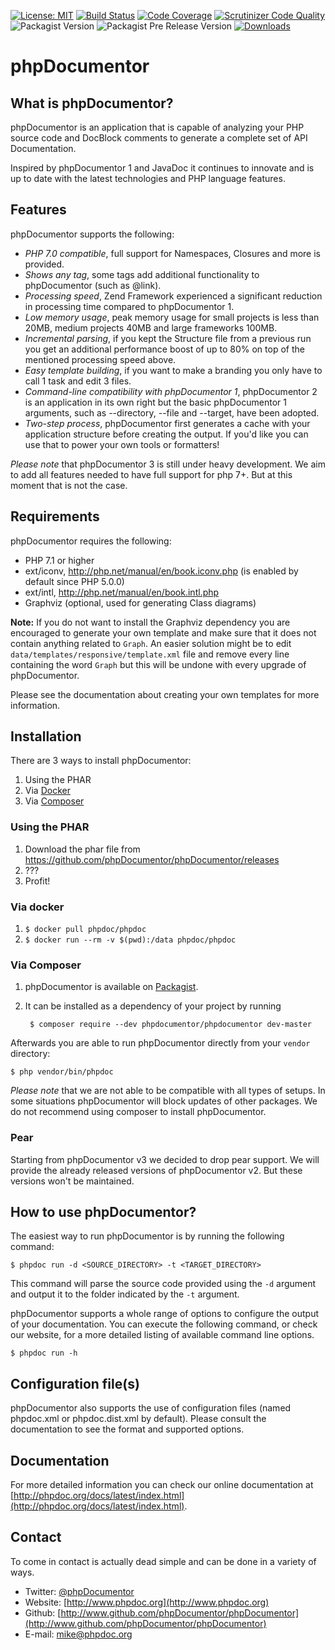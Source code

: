 [![License: MIT](https://img.shields.io/badge/License-MIT-green.svg)](https://opensource.org/licenses/MIT)
[![Build Status](https://img.shields.io/endpoint.svg?url=https%3A%2F%2Factions-badge.atrox.dev%2Fphpdocumentor%2Fphpdocumentor%2Fbadge%3Fref%3Dmaster&style=flat&label=build&logo=none)](https://actions-badge.atrox.dev/phpdocumentor/phpdocumentor/goto?ref=master)
[![Code Coverage](https://scrutinizer-ci.com/g/phpDocumentor/phpDocumentor/badges/coverage.png?b=master)](https://scrutinizer-ci.com/g/phpDocumentor/phpDocumentor/?branch=master)
[![Scrutinizer Code Quality](https://scrutinizer-ci.com/g/phpDocumentor/phpDocumentor/badges/quality-score.png?b=master)](https://scrutinizer-ci.com/g/phpDocumentor/phpDocumentor/?branch=master)
![Packagist Version](https://img.shields.io/packagist/v/phpdocumentor/phpdocumentor?label=packagist%20stable)
![Packagist Pre Release Version](https://img.shields.io/packagist/vpre/phpdocumentor/phpdocumentor?label=packagist%20unstable)
[![Downloads](https://img.shields.io/packagist/dm/phpDocumentor/phpDocumentor.svg)](https://packagist.org/packages/phpDocumentor/phpDocumentor)


phpDocumentor
======

What is phpDocumentor?
----------------

phpDocumentor is an application that is capable of analyzing your PHP source code and
DocBlock comments to generate a complete set of API Documentation.

Inspired by phpDocumentor 1 and JavaDoc it continues to innovate and is up to date
with the latest technologies and PHP language features.

Features
--------

phpDocumentor supports the following:

* *PHP 7.0 compatible*, full support for Namespaces, Closures and more is provided.
* *Shows any tag*, some tags add additional functionality to phpDocumentor (such as @link).
* *Processing speed*, Zend Framework experienced a significant reduction in processing time compared to phpDocumentor 1.
* *Low memory usage*, peak memory usage for small projects is less than 20MB, medium projects 40MB and large frameworks 100MB.
* *Incremental parsing*, if you kept the Structure file from a previous run you get an additional performance boost of up
  to 80% on top of the mentioned processing speed above.
* *Easy template building*, if you want to make a branding you only have to call 1 task and edit 3 files.
* *Command-line compatibility with phpDocumentor 1*, phpDocumentor 2 is an application in its own right but the
  basic phpDocumentor 1 arguments, such as --directory, --file and --target, have been adopted.
* *Two-step process*, phpDocumentor first generates a cache with your application structure before creating the output.
  If you'd like you can use that to power your own tools or formatters!

*Please note* that phpDocumentor 3 is still under heavy development. We aim to add all features needed to have full support
for php 7+. But at this moment that is not the case.

Requirements
------------

phpDocumentor requires the following:

* PHP 7.1 or higher
* ext/iconv, http://php.net/manual/en/book.iconv.php (is enabled by default since PHP 5.0.0)
* ext/intl, http://php.net/manual/en/book.intl.php
* Graphviz (optional, used for generating Class diagrams)

**Note:**
If you do not want to install the Graphviz dependency you are encouraged to generate your own template and make sure
that it does not contain anything related to `Graph`.
An easier solution might be to edit `data/templates/responsive/template.xml` file and remove every line
containing the word `Graph` but this will be undone with every upgrade of phpDocumentor.

Please see the documentation about creating your own templates for more information.

Installation
------------

There are 3 ways to install phpDocumentor:

1. Using the PHAR
2. Via [Docker](https://hub.docker.com/r/phpdoc/phpdoc/)
3. Via [Composer](https://getcomposer.org)

### Using the PHAR

1. Download the phar file from https://github.com/phpDocumentor/phpDocumentor/releases
2. ???
3. Profit!

### Via docker

1. `$ docker pull phpdoc/phpdoc`
2. `$ docker run --rm -v $(pwd):/data phpdoc/phpdoc`

### Via Composer

1. phpDocumentor is available on [Packagist](https://packagist.org/packages/phpDocumentor/phpDocumentor).
2. It can be installed as a dependency of your project by running

        $ composer require --dev phpdocumentor/phpdocumentor dev-master

Afterwards you are able to run phpDocumentor directly from your `vendor` directory:

    $ php vendor/bin/phpdoc

*Please note* that we are not able to be compatible with all types of setups. In
some situations phpDocumentor will block updates of other packages. We do not recommend
using composer to install phpDocumentor.

### Pear
Starting from phpDocumentor v3 we decided to drop pear support. We will provide the
already released versions of phpDocumentor v2. But these versions won't be maintained.

How to use phpDocumentor?
-------------------

The easiest way to run phpDocumentor is by running the following command:

    $ phpdoc run -d <SOURCE_DIRECTORY> -t <TARGET_DIRECTORY>

This command will parse the source code provided using the `-d` argument and
output it to the folder indicated by the `-t` argument.

phpDocumentor supports a whole range of options to configure the output of your documentation.
You can execute the following command, or check our website, for a more detailed listing of available command line options.

    $ phpdoc run -h

Configuration file(s)
---------------------

phpDocumentor also supports the use of configuration files (named phpdoc.xml or phpdoc.dist.xml by default).
Please consult the documentation to see the format and supported options.

Documentation
-------------

For more detailed information you can check our online documentation at [http://phpdoc.org/docs/latest/index.html](http://phpdoc.org/docs/latest/index.html).

Contact
-------

To come in contact is actually dead simple and can be done in a variety of ways.

* Twitter: [@phpDocumentor](http://twitter.com/phpDocumentor)
* Website: [http://www.phpdoc.org](http://www.phpdoc.org)
* Github:  [http://www.github.com/phpDocumentor/phpDocumentor](http://www.github.com/phpDocumentor/phpDocumentor)
* E-mail:  [mike@phpdoc.org](mailto:mike@phpdoc.org)
